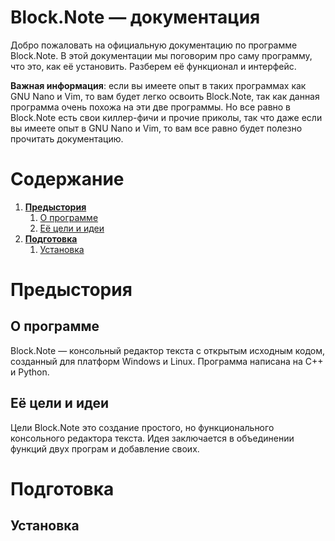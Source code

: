 # Block.Note — документация
Добро пожаловать на официальную документацию по программе Block.Note. В этой документации мы поговорим про саму программу, что это, как её установить. Разберем её функционал и интерфейс. 

**Важная информация**: если вы имеете опыт в таких программах как GNU Nano и Vim, то вам будет легко освоить Block.Note, так как данная программа очень похожа на эти две программы. Но все равно в Block.Note есть свои киллер-фичи и прочие приколы, так что даже если вы имеете опыт в GNU Nano и Vim, то вам все равно будет полезно прочитать документацию.

# Содержание
1. [**Предыстория**](#предыстория)
   1. [О программе](#о-программе)
   1. [Её цели и идеи](#её-цели-и-идеи)
2. [**Подготовка**](#подготовка)
   1. [Установка](#установка)

# Предыстория
## О программе
Block.Note — консольный редактор текста с открытым исходным кодом, созданный для платформ Windows и Linux. Программа написана на C++ и Python. 

## Её цели и идеи
Цели Block.Note это создание простого, но функционального консольного редактора текста. Идея заключается в объединении функций двух програм и добавление своих. 

# Подготовка
## Установка
